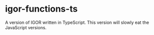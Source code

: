 # igor-functions-ts
A version of IGOR written in TypeScript. This version will slowly eat the JavaScript versions.

